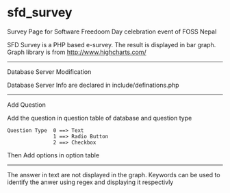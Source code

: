 sfd_survey
==========

Survey Page for Software Freedoom Day celebration event of FOSS Nepal 


SFD Survey is a PHP based e-survey. The result is displayed in bar graph. Graph library is from http://www.highcharts.com/

-----------------------------------------------------------------------------------------------------------

Database Server Modification

Database Server Info are declared in include/definations.php

-----------------------------------------------------------------------------------------------------------

Add Question

Add the question in question table of database and question type 
    
    Question Type  0 ==> Text
                   1 ==> Radio Button
                   2 ==> Checkbox
                   
Then Add options in option table

-------------------------------------------------------------------------------------------------------------

The answer in text are not displayed in the graph. Keywords can be used to identify the anwer using regex and displaying it respectivly 
